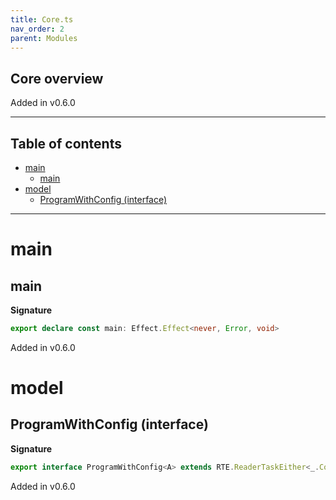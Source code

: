 ```yaml
---
title: Core.ts
nav_order: 2
parent: Modules
---
```


## Core overview

Added in v0.6.0

---

<h2 class="text-delta">Table of contents</h2>

- [main](#main)
  - [main](#main-1)
- [model](#model)
  - [ProgramWithConfig (interface)](#programwithconfig-interface)

---

# main

## main

**Signature**

```ts
export declare const main: Effect.Effect<never, Error, void>
```

Added in v0.6.0

# model

## ProgramWithConfig (interface)

**Signature**

```ts
export interface ProgramWithConfig<A> extends RTE.ReaderTaskEither<_.Config, Error, A> {}
```

Added in v0.6.0
